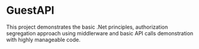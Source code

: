 # GuestAPI
This project demonstrates the basic .Net principles, authorization segregation approach using middlerware and basic API calls demonstration with highly manageable code.
